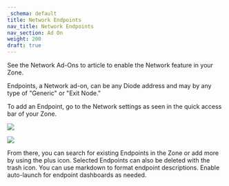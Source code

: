 ```yaml
---
_schema: default
title: Network Endpoints
nav_title: Network Endpoints
nav_section: Ad On
weight: 200
draft: true
---
```

See the Network Ad-Ons to article to enable the Network feature in your Zone.

Endpoints, a Network ad-on, can be any Diode address and may by any type of "Generic" or "Exit Node."

To add an Endpoint, go to the Network settings as seen in the quick access bar of your Zone.

![](/uploads/screenshot-2024-11-07-at-8-47-52-pm.png)

![](/uploads/screenshot-2024-11-07-at-8-45-47-pm.png)

From there, you can search for existing Endpoints in the Zone or add more by using the plus icon. Selected Endpoints can also be deleted with the trash icon. You can use markdown to format endpoint descriptions. Enable auto-launch for endpoint dashboards as needed.

&nbsp;